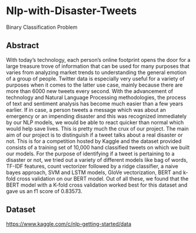 # Nlp-with-Disaster-Tweets
Binary Classification Problem

## Abstract
With today’s technology, each person’s online footprint opens the door for a large treasure trove of information that can be used for many purposes that varies from analyzing market trends to understanding the general emotion of a group of people. Twitter data is especially very useful for a variety of purposes when it comes to the latter use case, mainly because there are more than 6000 new tweets every second. With the advancement of technology and Natural Language Processing methodologies, the process of text and sentiment analysis has become much easier than a few years earlier. If in case, a person tweets a message which was about an emergency or an impending disaster and this was recognized immediately by our NLP models, we would be able to react quicker than normal which would help save lives. This is pretty much the crux of our project. The main aim of our project is to distinguish if a tweet talks about a real disaster or not. This is for a competition hosted by Kaggle and the dataset provided consists of a training set of 10,000 hand classified tweets on which we built our models. For the purpose of identifying if a tweet is pertaining to a disaster or not, we tried out a variety of different models like bag of words, TF-IDF features, count vectorizer followed by a ridge classifier, a naive bayes approach, SVM and LSTM models, GloVe vectorization, BERT and k-fold cross validation on our BERT model. Out of all these, we found that the BERT model with a K-fold cross validation worked best for this dataset and gave us an f1 score of 0.83573.

## Dataset
https://www.kaggle.com/c/nlp-getting-started/data

